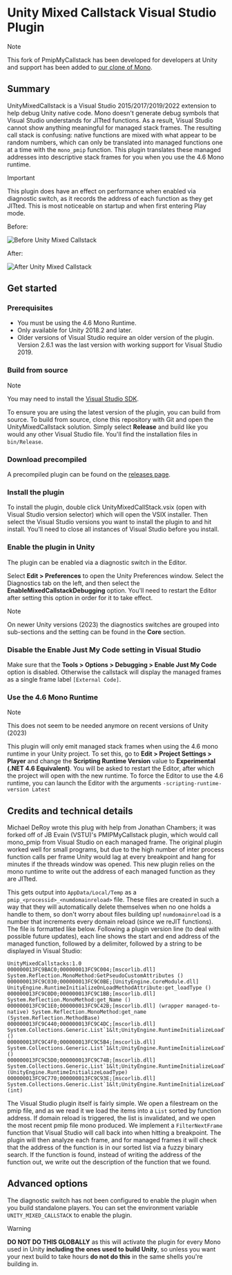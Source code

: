 # Unity Mixed Callstack Visual Studio Plugin

> [!NOTE]
> This fork of PmipMyCallstack has been developed for developers at Unity and support has been added to [our clone of Mono](https://github.com/Unity-Technologies/mono).

## Summary

UnityMixedCallstack is a Visual Studio 2015/2017/2019/2022 extension to help debug Unity native code. Mono doesn't generate debug symbols that Visual Studio understands for JITted functions. As a result, Visual Studio cannot show anything meaningful for managed stack frames. The resulting call stack is confusing: native functions are mixed with what appear to be random numbers, which can only be translated into managed functions one at a time with the `mono_pmip` function. This plugin translates these managed addresses into descriptive stack frames for you when you use the 4.6 Mono runtime.

> [!IMPORTANT]
> This plugin does have an effect on performance when enabled via diagnostic switch, as it records the address of each function as they get JITted. This is most noticeable on startup and when first entering Play mode.

Before:

![Before Unity Mixed Callstack](https://raw.githubusercontent.com/mderoy/UnityMixedCallstack/master/Images/csb.png)

After:

![After Unity Mixed Callstack](https://raw.githubusercontent.com/mderoy/UnityMixedCallstack/master/Images/cs.png)

## Get started

### Prerequisites
    
* You must be using the 4.6 Mono Runtime.
* Only available for Unity 2018.2 and later.
* Older versions of Visual Studio require an older version of the plugin. Version 2.6.1 was the last version with working support for Visual Studio 2019.

### Build from source

> [!NOTE]
> You may need to install the [Visual Studio SDK](https://msdn.microsoft.com/en-us/library/mt683786.aspx).

To ensure you are using the latest version of the plugin, you can build from source. To build from source, clone this repository with Git and open the UnityMixedCallstack solution. Simply select **Release** and build like you would any other Visual Studio file. You'll find the installation files in `bin/Release`. 

### Download precompiled

A precompiled plugin can be found on the [releases page](https://github.com/Unity-Technologies/UnityMixedCallstack/releases).

### Install the plugin

To install the plugin, double click UnityMixedCallStack.vsix (open with Visual Studio version selector) which will open the VSIX installer. Then select the Visual Studio versions you want to install the plugin to and hit install. You'll need to close all instances of Visual Studio before you install.

### Enable the plugin in Unity

The plugin can be enabled via a diagnostic switch in the Editor.

Select **Edit > Preferences** to open the Unity Preferences window. Select the Diagnostics tab on the left, and then select the **EnableMixedCallstackDebugging** option. You'll need to restart the Editor after setting this option in order for it to take effect.

> [!NOTE]
> On newer Unity versions (2023) the diagnostics switches are grouped into sub-sections and the setting can be found in the **Core** section.

### Disable the **Enable Just My Code** setting in Visual Studio

Make sure that the **Tools > Options > Debugging > Enable Just My Code** option is disabled. Otherwise the callstack will display the managed frames as a single frame label `[External Code]`.

### Use the 4.6 Mono Runtime

> [!NOTE]
> This does not seem to be needed anymore on recent versions of Unity (2023)

This plugin will only emit managed stack frames when using the 4.6 mono runtime in your Unity project. To set this, go to **Edit > Project Settings > Player** and change the **Scripting Runtime Version** value to **Experimental (.NET 4.6 Equivalent)**. You will be asked to restart the Editor, after which the project will open with the new runtime. To force the Editor to use the 4.6 runtime, you can launch the Editor with the arguments `-scripting-runtime-version Latest`

## Credits and technical details

Michael DeRoy wrote this plug with help from Jonathan Chambers; it was forked off of JB Evain (VSTU)'s PMIPMyCallstack plugin, which would call mono_pmip from Visual Studio on each managed frame. The original plugin worked well for small programs, but due to the high number of inter process function calls per frame Unity would lag at every breakpoint and hang for minutes if the threads window was opened. This new plugin relies on the mono runtime to write out the address of each managed function as they are JITted.

This gets output into `AppData/Local/Temp` as a `pmip_<processid>_<numdomainreload>` file. These files are created in such a way that they will automatically delete themselves when no one holds a handle to them, so don't worry about files building up! `numdomainreload` is a number that increments every domain reload (since we reJIT functions). The file is formatted like below. Following a plugin version line (to deal with possible future updates), each line shows the start and end address of the managed function, followed by a delimiter, followed by a string to be displayed in Visual Studio:

```
UnityMixedCallstacks:1.0
000000013FC9BAC0;000000013FC9C004;[mscorlib.dll] System.Reflection.MonoMethod:GetPseudoCustomAttributes ()
000000013FC9C030;000000013FC9C0BE;[UnityEngine.CoreModule.dll] UnityEngine.RuntimeInitializeOnLoadMethodAttribute:get_loadType ()
000000013FC9C0D0;000000013FC9C1BB;[mscorlib.dll] System.Reflection.MonoMethod:get_Name ()
000000013FC9C1E0;000000013FC9C42B;[mscorlib.dll] (wrapper managed-to-native) System.Reflection.MonoMethod:get_name (System.Reflection.MethodBase)
000000013FC9C440;000000013FC9C4DC;[mscorlib.dll] System.Collections.Generic.List`1&lt;UnityEngine.RuntimeInitializeLoadType>:.cctor ()
000000013FC9C4F0;000000013FC9C5B4;[mscorlib.dll] System.Collections.Generic.List`1&lt;UnityEngine.RuntimeInitializeLoadType>:.ctor ()
000000013FC9C5D0;000000013FC9C74B;[mscorlib.dll] System.Collections.Generic.List`1&lt;UnityEngine.RuntimeInitializeLoadType>:Add (UnityEngine.RuntimeInitializeLoadType)
000000013FC9C770;000000013FC9C93E;[mscorlib.dll] System.Collections.Generic.List`1&lt;UnityEngine.RuntimeInitializeLoadType>:EnsureCapacity (int)
```

The Visual Studio plugin itself is fairly simple. We open a filestream on the pmip file, and as we read it we load the items into a `List` sorted by function address. If domain reload is triggered, the list is invalidated, and we open the most recent pmip file mono produced. We implement a `FilterNextFrame` function that Visual Studio will call back into when hitting a breakpoint. The plugin will then analyze each frame, and for managed frames it will check that the address of the function is in our sorted list via a fuzzy binary search. If the function is found, instead of writing the address of the function out, we write out the description of the function that we found.

## Advanced options

The diagnostic switch has not been configured to enable the plugin when you build standalone players. You can set the environment variable `UNITY_MIXED_CALLSTACK` to enable the plugin.

> [!WARNING]
> **DO NOT DO THIS GLOBALLY** as this will activate the plugin for every Mono used in Unity **including the ones used to build Unity**, so unless you want your next build to take hours **do not do this** in the same shells you're building in.
